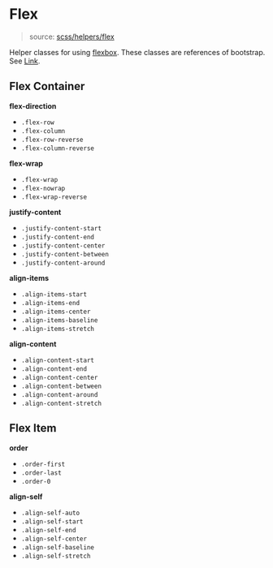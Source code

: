 # Flex

> source:  [scss/helpers/flex](../../src/scss/helpers/_flex.scss)

Helper classes for using [flexbox](https://developer.mozilla.org/en-US/docs/Web/CSS/CSS_Flexible_Box_Layout/Using_CSS_flexible_boxes). These classes are references of bootstrap. See [Link](https://getbootstrap.com/docs/4.0/utilities/flex/).

## Flex Container

**flex-direction**

- `.flex-row`
- `.flex-column`
- `.flex-row-reverse`
- `.flex-column-reverse`

**flex-wrap**

- `.flex-wrap`
- `.flex-nowrap`
- `.flex-wrap-reverse`

**justify-content**

- `.justify-content-start`
- `.justify-content-end`
- `.justify-content-center`
- `.justify-content-between`
- `.justify-content-around`

**align-items**

- `.align-items-start`
- `.align-items-end`
- `.align-items-center`
- `.align-items-baseline`
- `.align-items-stretch`

**align-content**

- `.align-content-start`
- `.align-content-end`
- `.align-content-center`
- `.align-content-between`
- `.align-content-around`
- `.align-content-stretch`

## Flex Item

**order**

- `.order-first`
- `.order-last`
- `.order-0`

**align-self**

- `.align-self-auto`
- `.align-self-start`
- `.align-self-end`
- `.align-self-center`
- `.align-self-baseline`
- `.align-self-stretch`
